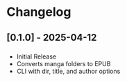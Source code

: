 # Changelog

## [0.1.0] - 2025-04-12
###
- Initial Release
- Converts manga folders to EPUB
- CLI with dir, title, and author options
